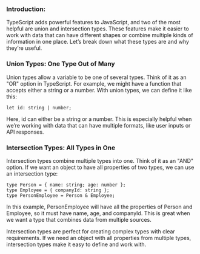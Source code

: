 ### Introduction:

TypeScript adds powerful features to JavaScript, and two of the most helpful are union and intersection types. These features make it easier to work with data that can have different shapes or combine multiple kinds of information in one place. Let’s break down what these types are and why they’re useful.

### Union Types: One Type Out of Many

Union types allow a variable to be one of several types. Think of it as an "OR" option in TypeScript. For example, we might have a function that accepts either a string or a number. With union types, we can define it like this:

```tsx
let id: string | number;
```

Here, id can either be a string or a number. This is especially helpful when we’re working with data that can have multiple formats, like user inputs or API responses.

### Intersection Types: All Types in One

Intersection types combine multiple types into one. Think of it as an "AND" option. If we want an object to have all properties of two types, we can use an intersection type:

```tsx
type Person = { name: string; age: number };
type Employee = { companyId: string };
type PersonEmployee = Person & Employee;
```

In this example, PersonEmployee will have all the properties of Person and Employee, so it must have name, age, and companyId. This is great when we want a type that combines data from multiple sources.

Intersection types are perfect for creating complex types with clear requirements. If we need an object with all properties from multiple types, intersection types make it easy to define and work with.
